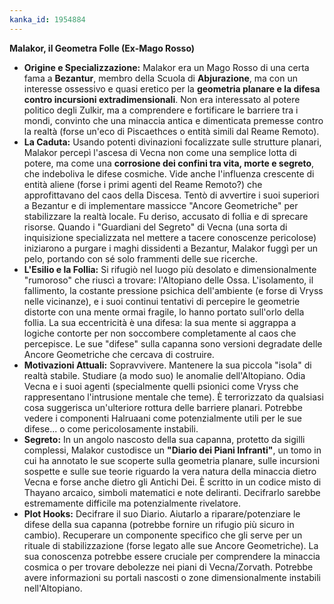 ```yaml
---
kanka_id: 1954884
---
```


**Malakor, il Geometra Folle (Ex-Mago Rosso)**

* **Origine e Specializzazione:** Malakor era un Mago Rosso di una certa fama a **Bezantur**, membro della Scuola di **Abjurazione**, ma con un interesse ossessivo e quasi eretico per la **geometria planare e la difesa contro incursioni extradimensionali**.
  Non era interessato al potere politico degli Zulkir, ma a comprendere e
  fortificare le barriere tra i mondi, convinto che una minaccia antica e
  dimenticata premesse contro la realtà (forse un'eco di Piscaethces o
  entità simili dal Reame Remoto).
* **La Caduta:**
  Usando potenti divinazioni focalizzate sulle strutture planari, Malakor
  percepì l'ascesa di Vecna non come una semplice lotta di potere, ma
  come una **corrosione dei confini tra vita, morte e segreto**,
  che indeboliva le difese cosmiche. Vide anche l'influenza crescente di
  entità aliene (forse i primi agenti del Reame Remoto?) che
  approfittavano del caos della Discesa. Tentò di avvertire i suoi
  superiori a Bezantur e di implementare massicce "Ancore Geometriche" per
  stabilizzare la realtà locale. Fu deriso, accusato di follia e di
  sprecare risorse. Quando i "Guardiani del Segreto" di Vecna (una sorta
  di inquisizione specializzata nel mettere a tacere conoscenze
  pericolose) iniziarono a purgare i maghi dissidenti a Bezantur, Malakor
  fuggì per un pelo, portando con sé solo frammenti delle sue ricerche.
* **L'Esilio e la Follia:**
  Si rifugiò nel luogo più desolato e dimensionalmente "rumoroso" che
  riuscì a trovare: l'Altopiano delle Ossa. L'isolamento, il fallimento,
  la costante pressione psichica dell'ambiente (e forse di Vryss nelle
  vicinanze), e i suoi continui tentativi di percepire le geometrie
  distorte con una mente ormai fragile, lo hanno portato sull'orlo della
  follia. La sua eccentricità è una difesa: la sua mente si aggrappa a
  logiche contorte per non soccombere completamente al caos che
  percepisce. Le sue "difese" sulla capanna sono versioni degradate delle
  Ancore Geometriche che cercava di costruire.
* **Motivazioni Attuali:**
  Sopravvivere. Mantenere la sua piccola "isola" di realtà stabile.
  Studiare (a modo suo) le anomalie dell'Altopiano. Odia Vecna e i suoi
  agenti (specialmente quelli psionici come Vryss che rappresentano
  l'intrusione mentale che teme). È terrorizzato da qualsiasi cosa
  suggerisca un'ulteriore rottura delle barriere planari. Potrebbe vedere i
  componenti Halruaani come potenzialmente utili per le sue difese... o
  come pericolosamente instabili.
* **Segreto:** In un angolo nascosto della sua capanna, protetto da sigilli complessi, Malakor custodisce un **"Diario dei Piani Infranti"**,
  un tomo in cui ha annotato le sue scoperte sulla geometria planare,
  sulle incursioni sospette e sulle sue teorie riguardo la vera natura
  della minaccia dietro Vecna e forse anche dietro gli Antichi Dei. È
  scritto in un codice misto di Thayano arcaico, simboli matematici e note
  deliranti. Decifrarlo sarebbe estremamente difficile ma potenzialmente
  rivelatore.
* **Plot Hooks:**
  Decifrare il suo Diario. Aiutarlo a riparare/potenziare le difese della
  sua capanna (potrebbe fornire un rifugio più sicuro in cambio).
  Recuperare un componente specifico che gli serve per un rituale di
  stabilizzazione (forse legato alle sue Ancore Geometriche). La sua
  conoscenza potrebbe essere cruciale per comprendere la minaccia cosmica o
  per trovare debolezze nei piani di Vecna/Zorvath. Potrebbe avere
  informazioni su portali nascosti o zone dimensionalmente instabili
  nell'Altopiano.
